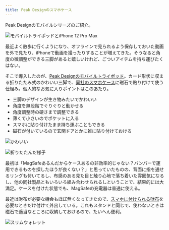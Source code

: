 ```yaml
---
title: Peak Designのスマホケース
---
```

Peak Designのモバイルシリーズのご紹介。

![](https://lh6.googleusercontent.com/4sszWxM76TAsnwrn4XU8R9W7BYzFjxqoLbtCbU86t5Zcs-hSivZGh1hdiyD9xVGAVPL8d21O-cCwoD6yG-BoedB3NY6ekjcl-WsWE2Ce-ILl9RvkbK1MV2V6bwJSFIFiuWaGbiwsVKy-bPzxdzp-CQ "モバイルトライポッドとiPhone 12 Pro Max")

最近よく散歩に行くようになり、オフラインで見られるよう保存しておいた動画を外で見たり、iPhoneで動画を撮ったりすることが増えてきた。そうなると角度の微調整ができる三脚があると嬉しいけれど、ごついアイテムを持ち運びたくはない。

そこで導入したのが、[Peak Designのモバイルトライポッド](https://www.amazon.co.jp/dp/B09FRZPLL3)。カード形状に収まる折りたたみ式のかわいい三脚で、[同社のスマホケース](https://www.amazon.co.jp/dp/B09FP3HP7Z?)に磁石で貼り付けて使う仕組み。個人的なお気に入りポイントはこのあたり。

*   三脚のデザインが生き物みたいでかわいい
*   角度を無段階でぐりぐりと動かせる
*   角度調整時の硬さまで調整できる
*   薄くて小さいのでポケットに入る
*   スマホに貼り付けたまま持ち運ぶこともできる
*   磁石が付いているので玄関ドアとかに雑に貼り付けておける

![](https://lh5.googleusercontent.com/XPfxTv0PsTQxUsLJZhw2dSRi9XJiUT9CQ36ZhkL5FEPISCcdKDkf1ktKu3MRwkb1omD3YqMYvu2m1bBRbxIyykQoH5oQvadzFMVcyQJD6E4fGTW1h9z7YBa2Bd1d4JiHzZB0SU6KzitYwPlSQVVcLg "かわいい")

![](https://lh3.googleusercontent.com/DJryftrsrYaRfYa0BY1-3VTa3qqZTgPwz5f5-2Wnu7c1zLpGSrMywT8aEDpxV_4Zx-4Ls95PbC1r5c_pEXhEmlWT2TPSl_LgRvSfwML8YNsL18_VVmSS9I9t-7wwD-UbZ1gqoSSpNoNqLsrsTK68WA "折りたたんだ様子")

最初は「MagSafeあるんだからケースあるの非効率的じゃない？バンパーで運用できるものを探したほうが良くない？」と思っていたものの、背面に指を通せるリングも付いてるし、布感のある見た目と触り心地で落ち着いた雰囲気になるし、他の同社製品ともいろいろ組み合わせられるしということで、結果的には大満足。ケースを付けた状態でも、MagSafeの充電器は普通に使える。

最近は財布が必要な機会もほぼ無くなってきたので、[スマホに付けられる財布](https://www.amazon.co.jp/dp/B09FSGW671)を必要なときだけ付けて外出している。これもスタンドと同じで、使わないときは磁石で適当なところに収納しておけるので、たいへん便利。

![](https://lh4.googleusercontent.com/p700-hNVAXbGP3QyGbi-HZGepcYrQ91Yfa2VcscnBpH3X3AOuFtjjgD8V1U9jdxvKPoKJ6596QRP42rmKvhXdIXLqcP-3_Buhn4S_TFEmRqGrKHM5BT8l28qDi5ccVIzAvz7LfOGxIeKhAhBmqk4MA "スリムウォレット")
